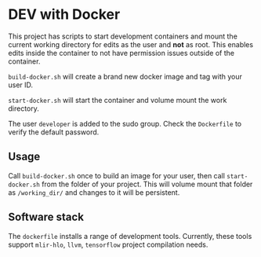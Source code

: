# DEV with Docker

This project has scripts to start development containers and mount the current
working directory for edits as the user and **not** as root.
This enables edits inside the container to not have permission issues outside
of the container.

`build-docker.sh` will create a brand new docker image and tag with your user
ID.

`start-docker.sh` will start the container and volume mount the work directory.

The user `developer` is added to the sudo group. Check the `Dockerfile` to
verify the default password.

## Usage

Call `build-docker.sh` once to build an image for your user, then call
`start-docker.sh` from the folder of your project. This will volume mount
that folder as `/working_dir/` and changes to it will be persistent.

## Software stack

The `dockerfile` installs a range of development tools.  Currently, these tools
support `mlir-hlo`, `llvm`, `tensorflow` project compilation needs.
